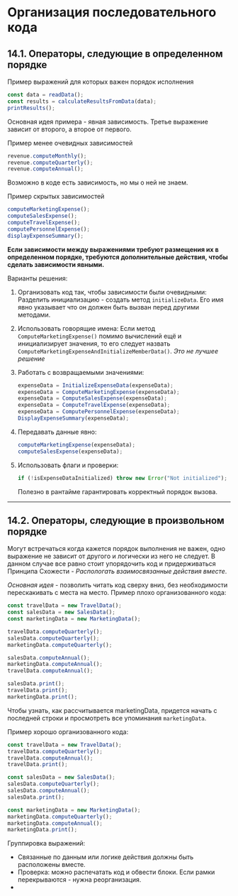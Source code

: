 # Организация последовательного кода

## 14.1. Операторы, следующие в определенном порядке

Пример выражений для которых важен порядок исполнения

```typescript
const data = readData();
const results = calculateResultsFromData(data);
printResults();
```

Основная идея примера - явная зависимость. Третье выражение зависит от второго, а второе от первого.

Пример менее очевидных зависимостей

```typescript
revenue.computeMonthly();
revenue.computeQuarterly();
revenue.computeAnnual();
```

Возможно в коде есть зависимость, но мы о ней не знаем.

Пример скрытых зависимостей

```typescript
computeMarketingExpense();
computeSalesExpense();
computeTravelExpense();
computePersonnelExpense();
displayExpenseSummary();
```

**Если зависимости между выражениями требуют размещения их в определенном порядке, требуются дополнительные действия,
чтобы сделать
зависимости явными.**

Варианты решения:

1. Организовать код так, чтобы зависимости были очевидными:
   Разделить инициализацию - создать метод `initializeData`. Его имя явно указывает что он должен быть вызван перед
   другими методами.
2. Использовать говорящие имена:
   Если метод `ComputeMarketingExpense()` помимо вычислений ещё и инициализирует значения, то его следует назвать
   `ComputeMarketingExpenseAndInitializeMemberData()`.
   _Это не лучшее решение_
3. Работать с возвращаемыми значениями:

   ```ts
   expenseData = InitializeExpenseData(expenseData);
   expenseData = ComputeMarketingExpense(expenseData);
   expenseData = ComputeSalesExpense(expenseData);
   expenseData = ComputeTravelExpense(expenseData);
   expenseData = ComputePersonnelExpense(expenseData);
   DisplayExpenseSummary(expenseData);
   ```

4. Передавать данные явно:

   ```ts
   computeMarketingExpense(expenseData);
   computeSalesExpense(expenseData);
   ```

5. Использовать флаги и проверки:

   ```ts
   if (!isExpenseDataInitialized) throw new Error("Not initialized");
   ```

   Полезно в рантайме гарантировать корректный порядок вызова.

---

## 14.2. Операторы, следующие в произвольном порядке

Могут встречаться когда кажется порядок выполнения не важен, одно выражение не зависит от другого и логически из него не
следует.
В данном случае все равно стоит упорядочить код и придерживаться Принципа Схожести - _Распологать взаимосвязанные
действия вместе_.

_Основная идея_ - позволить читать код сверху вниз, без необходимости перескакивать с места на место.
Пример плохо организованного кода:

```typescript
const travelData = new TravelData();
const salesData = new SalesData();
const marketingData = new MarketingData();

travelData.computeQuarterly();
salesData.computeQuarterly();
marketingData.computeQuarterly();

salesData.computeAnnual();
marketingData.computeAnnual();
travelData.computeAnnual();

salesData.print();
travelData.print();
marketingData.print();
```

Чтобы узнать, как рассчитывается marketingData, придется начать с последней строки и просмотреть все упоминания `marketingData`.

Пример хорошо организованного кода:

```typescript
const travelData = new TravelData();
travelData.computeQuarterly();
travelData.computeAnnual();
travelData.print();

const salesData = new SalesData();
salesData.computeQuarterly();
salesData.computeAnnual();
salesData.print();

const marketingData = new MarketingData();
marketingData.computeQuarterly();
marketingData.computeAnnual();
marketingData.print();
```

Группировка выражений:

- Связанные по данным или логике действия должны быть расположены вместе.
- Проверка: можно распечатать код и обвести блоки. Если рамки перекрываются - нужна реорганизация.
-
